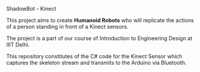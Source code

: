 ShadowBot - Kinect

This project aims to create **Humanoid Robots** who will replicate the actions of a person standing in front of a Kinect sensors.

The project is a part of our course of Introduction to Engineering Design at IIIT Delhi.

This repository constitutes of the C# code for the Kinect Sensor which captures the skeleton stream and transmits to the Arduino via Bluetooth.